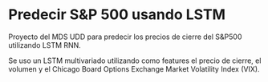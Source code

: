 # Predecir S&P 500 usando  LSTM

Proyecto del MDS UDD para predecir los precios de cierre del S&P500 utilizando LSTM RNN.

Se uso un LSTM multivariado utilizando como features el precio de cierre, el volumen y el Chicago Board Options Exchange Market Volatility Index (VIX).
